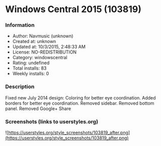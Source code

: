 # Windows Central 2015 (103819)

### Information
- Author: Navmusic (unknown)
- Created at: unknown
- Updated at: 10/3/2015, 2:48:33 AM
- License: NO-REDISTRIBUTION
- Category: windowscentral
- Rating: undefined
- Total installs: 83
- Weekly installs: 0


### Description
Fixed new July 2014 design:
Coloring for better eye coordination.
Added borders for better eye coordination.
Removed sidebar.
Removed bottom panel.
Removed Google+ Share


### Screenshots (links to userstyles.org)
![https://userstyles.org/style_screenshots/103819_after.png](https://userstyles.org/style_screenshots/103819_after.png)


